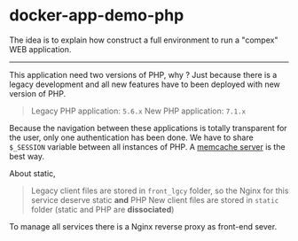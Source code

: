 # docker-app-demo-php

The idea is to explain how construct a full environment to run a "compex" WEB application.

---

This application need two versions of PHP, why ? Just because there is a legacy development and all new features have to been deployed with new version of PHP.
> Legacy PHP application: `5.6.x`
> New PHP application: `7.1.x`

Because the navigation between these applications is totally transparent for the user, only one authentication has been done. We have to share `$_SESSION` variable between all instances of PHP. A [memcache server](https://memcached.org/)  is the best way.

About static,
> Legacy client files are stored in `front_lgcy` folder, so the Nginx for this service deserve static **and** PHP
> New client files are stored in `static` folder (static and PHP are **dissociated**)


To manage all services there is a Nginx reverse proxy as front-end sever.
